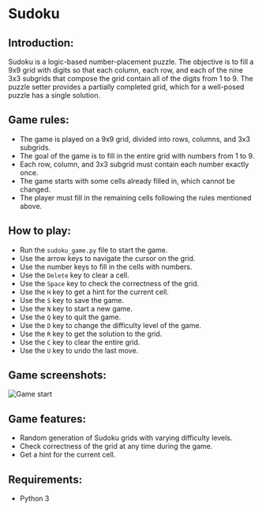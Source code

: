 # Sudoku

## Introduction:
Sudoku is a logic-based number-placement puzzle. The objective is to fill a 9x9 grid with digits so that each column, each row, and each of the nine 3x3 subgrids that compose the grid contain all of the digits from 1 to 9. The puzzle setter provides a partially completed grid, which for a well-posed puzzle has a single solution.


## Game rules:
- The game is played on a 9x9 grid, divided into rows, columns, and 3x3 subgrids.
- The goal of the game is to fill in the entire grid with numbers from 1 to 9.
- Each row, column, and 3x3 subgrid must contain each number exactly once.
- The game starts with some cells already filled in, which cannot be changed.
- The player must fill in the remaining cells following the rules mentioned above.

## How to play:
- Run the `sudoku_game.py` file to start the game.
- Use the arrow keys to navigate the cursor on the grid.
- Use the number keys to fill in the cells with numbers.
- Use the `Delete` key to clear a cell.
- Use the `Space` key to check the correctness of the grid.
- Use the `H` key to get a hint for the current cell.
- Use the `S` key to save the game.
- Use the `N` key to start a new game.
- Use the `Q` key to quit the game.
- Use the `D` key to change the difficulty level of the game.
- Use the `R` key to get the solution to the grid.
- Use the `C` key to clear the entire grid.
- Use the `U` key to undo the last move.

## Game screenshots:

![Game start](screenshots/start.png)

## Game features:
- Random generation of Sudoku grids with varying difficulty levels.
- Check correctness of the grid at any time during the game.
- Get a hint for the current cell.

## Requirements:
- Python 3